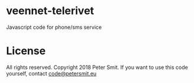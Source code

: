 # veennet-telerivet
Javascript code for phone/sms service

# License
All rights reserved. Copyright 2018 Peter Smit. If you want to use this code yourself, contact code@petersmit.eu

